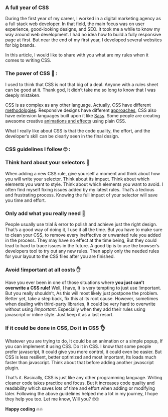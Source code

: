 ### A full year of CSS

During the first year of my career, I worked in a digital marketing agency as a full stack web developer. In that field, the main focus was on user experience, good-looking designs, and SEO. It took me a while to know my way around web development. I had no idea how to build a fully responsive page at first. But near the end of my first year, I developed several websites for big brands.

In this article, I would like to share with you what are my rules when it comes to writing CSS.

### The power of CSS 💪 :

I used to think that CSS is not that big of a deal. Anyone with a rules sheet can be good at it. Thank god, It didn’t take me so long to know that I was deeply mistaken.

CSS is as complex as any other language. Actually, CSS have different [methodologies](https://www.hongkiat.com/blog/css-writing-methodologies/). Responsive designs have different [approaches](https://www.uxpin.com/studio/blog/a-hands-on-guide-to-mobile-first-design/), CSS also have extension languages built upon it like [Sass](https://sass-lang.com/). Some people are creating awesome creative [animations and effects](https://www.creativebloq.com/inspiration/css-animation-examples) using plain CSS.

What I really like about CSS is that the code quality, the effort, and the developer’s skill can be clearly seen in the final design.

### CSS guidelines I follow 🙄 :

### Think hard about your selectors 🤔

When adding a new CSS rule, give yourself a moment and think about how you will write your selector. Think about its impact. Think about which elements you want to style. Think about which elements you want to avoid. I often find myself fixing issues added by my latest rules. That’s a tedious and frustrating process. Knowing the full impact of your selector will save you time and effort.

### Only add what you really need 🧐

People usually use trial & error to polish and achieve just the right design. That’s a good way of doing it, I use it all the time. But you have to make sure to clean your CSS, to remove every ineffective or unwanted rule you added in the process. They may have no effect at the time being, But they could lead to hard to trace issues in the future. A good tip is to use the browser’s developers tool to try out any new rules. Then apply only the needed rules for your layout to the CSS files after you are finished.

### Avoid !important at all costs ✋

Have you ever been in one of those situations where **you just can’t overwrite a CSS rule!** Well, I have, It is very tempting to just use !important. But you really shouldn’t, As this will most likely just postpone the problem. Better yet, take a step back, fix this at its root cause. However, sometimes when dealing with third-party libraries, It could be very hard to overwrite without using *!important*. Especially when they add their rules using javascript or inline style. Just keep it as a last resort.

### If it could be done in CSS, Do it in CSS 👌

Whatever you are trying to do, It could be an animation or a simple popup, If you can implement it using CSS. Do it in CSS. I know that some people prefer javascript, It could give you more control, it could even be easier. But CSS is less resilient, better optimized and most important, Its loads much faster than javascript. Think about that before adding another javascript plugin.

That’s it. Basically, CSS is just like any other programming language. Writing cleaner code takes practice and focus. But it increases code quality and readability which saves lots of time and effort when adding or modifying later. Following the above guidelines helped me a lot in my journey, I hope they help you too. Let me know, Will you? 🙄🙄

**Happy coding** 🔥🔥

###

